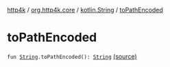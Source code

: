 [http4k](../../index.md) / [org.http4k.core](../index.md) / [kotlin.String](index.md) / [toPathEncoded](./to-path-encoded.md)

# toPathEncoded

`fun `[`String`](https://kotlinlang.org/api/latest/jvm/stdlib/kotlin/-string/index.html)`.toPathEncoded(): `[`String`](https://kotlinlang.org/api/latest/jvm/stdlib/kotlin/-string/index.html) [(source)](https://github.com/http4k/http4k/blob/master/http4k-core/src/main/kotlin/org/http4k/core/Uri.kt#L64)